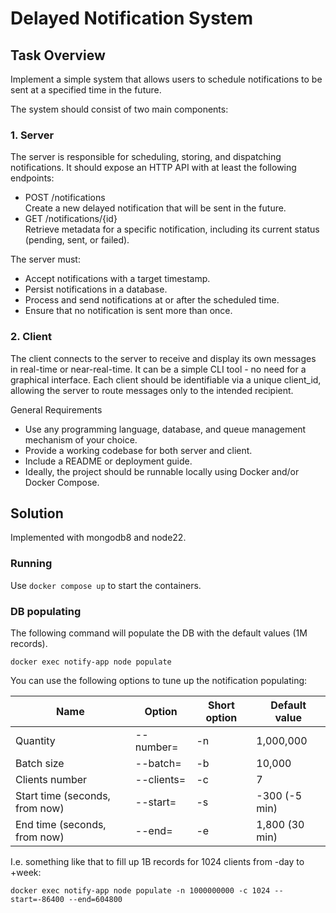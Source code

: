 # Delayed Notification System

## Task Overview

Implement a simple system that allows users to schedule notifications to be sent at a
specified time in the future.

The system should consist of two main components:

### 1. Server

The server is responsible for scheduling, storing, and dispatching notifications. It should
expose an HTTP API with at least the following endpoints:
* POST /notifications\
Create a new delayed notification that will be sent in the future.
* GET /notifications/{id}\
Retrieve metadata for a specific notification, including its current status (pending,
sent, or failed).

The server must:
* Accept notifications with a target timestamp.
* Persist notifications in a database.
* Process and send notifications at or after the scheduled time.
* Ensure that no notification is sent more than once.

### 2. Client

The client connects to the server to receive and display its own messages in real-time or
near-real-time. It can be a simple CLI tool - no need for a graphical interface.
Each client should be identifiable via a unique client_id, allowing the server to route
messages only to the intended recipient.

General Requirements
* Use any programming language, database, and queue management mechanism of
your choice.
* Provide a working codebase for both server and client.
* Include a README or deployment guide.
* Ideally, the project should be runnable locally using Docker and/or Docker Compose.

## Solution

Implemented with mongodb8 and node22.

### Running

Use `docker compose up` to start the containers.

### DB populating

The following command will populate the DB with the default values (1M records).

```
docker exec notify-app node populate
```

You can use the following options to tune up the notification populating:

| Name                           | Option        | Short option | Default value  |
|--------------------------------|---------------|--------------|----------------|
| Quantity                       | --number=<N>  | -n <N>       | 1,000,000      |
| Batch size                     | --batch=<N>   | -b <N>       | 10,000         |
| Clients number                 | --clients=<N> | -c <N>       | 7              |
| Start time (seconds, from now) | --start=<N>   | -s <N>       | -300 (-5 min)  |
| End time (seconds, from now)   | --end=<N>     | -e <N>       | 1,800 (30 min) |

I.e. something like that to fill up 1B records for 1024 clients from -day to +week:

```
docker exec notify-app node populate -n 1000000000 -c 1024 --start=-86400 --end=604800
```
